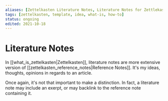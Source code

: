 ```yaml
---
aliases: [Zettelkasten Literature Notes, Literature Notes for Zettlekasten, How to manage Literature Notes, Literature Notes, Literature Note]
tags: [zettelkasten, template, idea, what-is, how-to]
status: ongoing
edited: 2021-10-18
---
```


# Literature Notes
In [[what_is_zettelkasten|Zettelkasten]], literature notes are more extensive version of [[zettelkasten_reference_notes|Reference Notes]]. It's my ideas, thoughts, opinions in regards to an article.

Once again, it's not that important to make a distinction.
In fact, a literature note may include an exerpt, or may backlink to the reference note containing it.